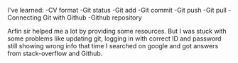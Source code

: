 I've learned:
-CV format
-Git status
-Git add
-Git commit 
-Git push
-Git pull
-Connecting Git with Github
-Github repository

Arfin sir helped me a lot by providing some resources. But I was stuck with some problems like updating git, logging in with correct ID and password still showing wrong info that time I searched on google and got answers from stack-overflow and Github.
